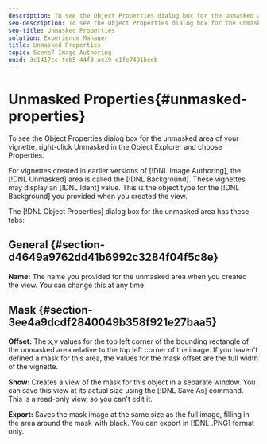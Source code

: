 ```yaml
---
description: To see the Object Properties dialog box for the unmasked area of your vignette, right-click Unmasked in the Object Explorer and choose Properties.
seo-description: To see the Object Properties dialog box for the unmasked area of your vignette, right-click Unmasked in the Object Explorer and choose Properties.
seo-title: Unmasked Properties
solution: Experience Manager
title: Unmasked Properties
topic: Scene7 Image Authoring
uuid: 3c1417cc-fcb5-44f3-ae19-c1fe7491becb
---
```


# Unmasked Properties{#unmasked-properties}

To see the Object Properties dialog box for the unmasked area of your vignette, right-click Unmasked in the Object Explorer and choose Properties.

For vignettes created in earlier versions of [!DNL Image Authoring], the [!DNL Unmasked] area is called the [!DNL Background]. These vignettes may display an [!DNL Ident] value. This is the object type for the [!DNL Background] you provided when you created the view.

The [!DNL Object Properties] dialog box for the unmasked area has these tabs:

## General {#section-d4649a9762dd41b6992c3284f04f5c8e}

**Name:** The name you provided for the unmasked area when you created the view. You can change this at any time.

## Mask {#section-3ee4a9dcdf2840049b358f921e27baa5}

**Offset:** The x,y values for the top left corner of the bounding rectangle of the unmasked area relative to the top left corner of the image. If you haven't defined a mask for this area, the values for the mask offset are the full width of the vignette.

**Show:** Creates a view of the mask for this object in a separate window. You can save this view at its actual size using the [!DNL Save As] command. This is a read-only view, so you can't edit it.

**Export:** Saves the mask image at the same size as the full image, filling in the area around the mask with black. You can export in [!DNL .PNG] format only. 
